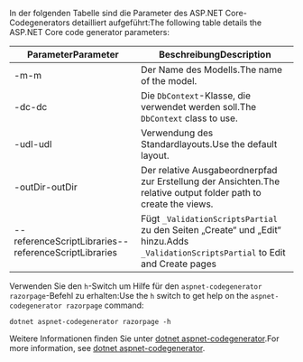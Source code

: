 <a name="codegenerator"></a> <span data-ttu-id="bb931-101">In der folgenden Tabelle sind die Parameter des ASP.NET Core-Codegenerators detailliert aufgeführt:</span><span class="sxs-lookup"><span data-stu-id="bb931-101">The following table details the ASP.NET Core code generator parameters:</span></span>

| <span data-ttu-id="bb931-102">Parameter</span><span class="sxs-lookup"><span data-stu-id="bb931-102">Parameter</span></span>               | <span data-ttu-id="bb931-103">Beschreibung</span><span class="sxs-lookup"><span data-stu-id="bb931-103">Description</span></span>|
| ----------------- | ------------ |
| <span data-ttu-id="bb931-104">-m</span><span class="sxs-lookup"><span data-stu-id="bb931-104">-m</span></span>  | <span data-ttu-id="bb931-105">Der Name des Modells.</span><span class="sxs-lookup"><span data-stu-id="bb931-105">The name of the model.</span></span> |
| <span data-ttu-id="bb931-106">-dc</span><span class="sxs-lookup"><span data-stu-id="bb931-106">-dc</span></span>  | <span data-ttu-id="bb931-107">Die `DbContext`-Klasse, die verwendet werden soll.</span><span class="sxs-lookup"><span data-stu-id="bb931-107">The `DbContext` class to use.</span></span> |
| <span data-ttu-id="bb931-108">-udl</span><span class="sxs-lookup"><span data-stu-id="bb931-108">-udl</span></span> | <span data-ttu-id="bb931-109">Verwendung des Standardlayouts.</span><span class="sxs-lookup"><span data-stu-id="bb931-109">Use the default layout.</span></span> |
| <span data-ttu-id="bb931-110">-outDir</span><span class="sxs-lookup"><span data-stu-id="bb931-110">-outDir</span></span> | <span data-ttu-id="bb931-111">Der relative Ausgabeordnerpfad zur Erstellung der Ansichten.</span><span class="sxs-lookup"><span data-stu-id="bb931-111">The relative output folder path to create the views.</span></span> |
| <span data-ttu-id="bb931-112">--referenceScriptLibraries</span><span class="sxs-lookup"><span data-stu-id="bb931-112">--referenceScriptLibraries</span></span> | <span data-ttu-id="bb931-113">Fügt `_ValidationScriptsPartial` zu den Seiten „Create“ und „Edit“ hinzu.</span><span class="sxs-lookup"><span data-stu-id="bb931-113">Adds `_ValidationScriptsPartial` to Edit and Create pages</span></span> |

<span data-ttu-id="bb931-114">Verwenden Sie den `h`-Switch um Hilfe für den `aspnet-codegenerator razorpage`-Befehl zu erhalten:</span><span class="sxs-lookup"><span data-stu-id="bb931-114">Use the `h` switch to get help on the `aspnet-codegenerator razorpage` command:</span></span>

```dotnetcli
dotnet aspnet-codegenerator razorpage -h
```

<span data-ttu-id="bb931-115">Weitere Informationen finden Sie unter [dotnet aspnet-codegenerator](xref:fundamentals/tools/dotnet-aspnet-codegenerator).</span><span class="sxs-lookup"><span data-stu-id="bb931-115">For more information, see [dotnet aspnet-codegenerator](xref:fundamentals/tools/dotnet-aspnet-codegenerator).</span></span>
